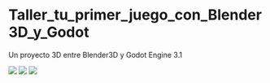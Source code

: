 # Taller_tu_primer_juego_con_Blender3D_y_Godot
Un proyecto 3D entre Blender3D y Godot Engine 3.1

<a href='https://drive.google.com/file/d/1vMq8jjMIIlxO7d5Pj5srdAR930tQyxJ8/view?usp=drive_open&amp;usp=embed_facebook&source=ctrlq.org'><img src='https://lh3.googleusercontent.com/QyktUl1_D7DtYl0g8QjNPbeSCjZRPs4IL5jpN3GAe7NGoxhPUtsINdZBTDs=w2400' /></a>
<a href='https://drive.google.com/file/d/1GAg97yR9GgCII_pb4-zeg85c5hjfok2Z/view?usp=drive_open&amp;usp=embed_facebook&source=ctrlq.org'><img src='https://lh6.googleusercontent.com/0rNxTeyJVS0-oMxVxF4hoEZy4c4a4_Z1fTuL879Pz0eUrQUFR-95HhOkKJM=w2400' /></a>
<a href='https://drive.google.com/file/d/1b2MNoJ0hQ8WVU2nueWgvbQKFopXh12i3/view?usp=drive_open&amp;usp=embed_facebook&source=ctrlq.org'><img src='https://lh6.googleusercontent.com/vwreZ9WOJIlOPBNokcPKL-XBvVGLvgCDqoshQYmoN0Xt-pXUTMTU1pJa5lo=w2400' /></a>
